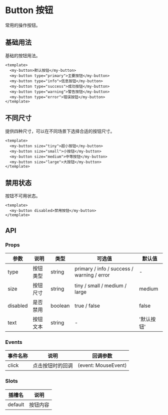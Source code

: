 # Button 按钮

常用的操作按钮。

## 基础用法

基础的按钮用法。

```vue
<template>
  <my-button>默认按钮</my-button>
  <my-button type="primary">主要按钮</my-button>
  <my-button type="info">信息按钮</my-button>
  <my-button type="success">成功按钮</my-button>
  <my-button type="warning">警告按钮</my-button>
  <my-button type="error">错误按钮</my-button>
</template>
```

## 不同尺寸

提供四种尺寸，可以在不同场景下选择合适的按钮尺寸。

```vue
<template>
  <my-button size="tiny">超小按钮</my-button>
  <my-button size="small">小按钮</my-button>
  <my-button size="medium">中等按钮</my-button>
  <my-button size="large">大按钮</my-button>
</template>
```

## 禁用状态

按钮不可用状态。

```vue
<template>
  <my-button disabled>禁用按钮</my-button>
</template>
```

## API

### Props

| 参数 | 说明 | 类型 | 可选值 | 默认值 |
|------|------|------|------|------|
| type | 按钮类型 | string | primary / info / success / warning / error | - |
| size | 按钮尺寸 | string | tiny / small / medium / large | medium |
| disabled | 是否禁用 | boolean | true / false | false |
| text | 按钮文本 | string | - | '默认按钮' |

### Events

| 事件名称 | 说明 | 回调参数 |
|---------|------|---------|
| click | 点击按钮时的回调 | (event: MouseEvent) |

### Slots

| 插槽名 | 说明 |
|--------|------|
| default | 按钮内容 | 